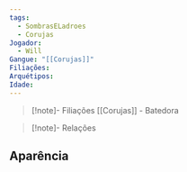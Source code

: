 ```yaml
---
tags:
  - SombrasELadroes
  - Corujas
Jogador:
  - Will
Gangue: "[[Corujas]]"
Filiações: 
Arquétipos: 
Idade:
---
```

> [!note]- Filiações
> [[Corujas]] - Batedora

>[!note]- Relações

## Aparência